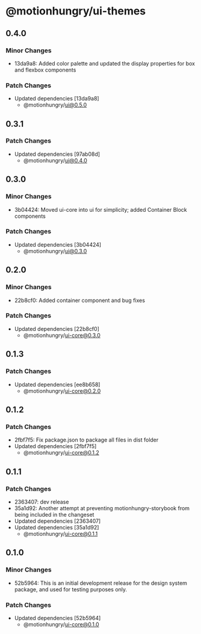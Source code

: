 # @motionhungry/ui-themes

## 0.4.0

### Minor Changes

- 13da9a8: Added color palette and updated the display properties for box and flexbox components

### Patch Changes

- Updated dependencies [13da9a8]
  - @motionhungry/ui@0.5.0

## 0.3.1

### Patch Changes

- Updated dependencies [97ab08d]
  - @motionhungry/ui@0.4.0

## 0.3.0

### Minor Changes

- 3b04424: Moved ui-core into ui for simplicity; added Container Block components

### Patch Changes

- Updated dependencies [3b04424]
  - @motionhungry/ui@0.3.0

## 0.2.0

### Minor Changes

- 22b8cf0: Added container component and bug fixes

### Patch Changes

- Updated dependencies [22b8cf0]
  - @motionhungry/ui-core@0.3.0

## 0.1.3

### Patch Changes

- Updated dependencies [ee8b658]
  - @motionhungry/ui-core@0.2.0

## 0.1.2

### Patch Changes

- 2fbf7f5: Fix package.json to package all files in dist folder
- Updated dependencies [2fbf7f5]
  - @motionhungry/ui-core@0.1.2

## 0.1.1

### Patch Changes

- 2363407: dev release
- 35a1d92: Another attempt at preventing motionhungry-storybook from being included in the changeset
- Updated dependencies [2363407]
- Updated dependencies [35a1d92]
  - @motionhungry/ui-core@0.1.1

## 0.1.0

### Minor Changes

- 52b5964: This is an initial development release for the design system package, and used for testing purposes only.

### Patch Changes

- Updated dependencies [52b5964]
  - @motionhungry/ui-core@0.1.0
